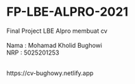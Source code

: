 # FP-LBE-ALPRO-2021

Final Project LBE Alpro membuat cv
<br/>
<br/>
Nama : Mohamad Kholid Bughowi
<br/>
NRP : 5025201253

<br/>
https://cv-bughowy.netlify.app

